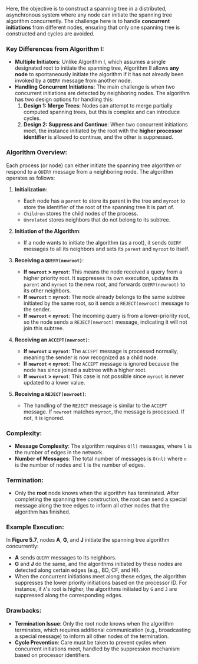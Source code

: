 Here, the objective is to construct a spanning tree in a distributed, asynchronous system where any node can initiate the spanning tree algorithm concurrently. The challenge here is to handle **concurrent initiations** from different nodes, ensuring that only one spanning tree is constructed and cycles are avoided.

### Key Differences from Algorithm I:
- **Multiple Initiators**: Unlike Algorithm I, which assumes a single designated root to initiate the spanning tree, Algorithm II allows **any node** to spontaneously initiate the algorithm if it has not already been invoked by a `QUERY` message from another node.
- **Handling Concurrent Initiations**: The main challenge is when two concurrent initiations are detected by neighboring nodes. The algorithm has two design options for handling this:
  1. **Design 1: Merge Trees**: Nodes can attempt to merge partially computed spanning trees, but this is complex and can introduce cycles.
  2. **Design 2: Suppress and Continue**: When two concurrent initiations meet, the instance initiated by the root with the **higher processor identifier** is allowed to continue, and the other is suppressed.

### Algorithm Overview:

Each process (or node) can either initiate the spanning tree algorithm or respond to a `QUERY` message from a neighboring node. The algorithm operates as follows:

1. **Initialization**:
   - Each node has a `parent` to store its parent in the tree and `myroot` to store the identifier of the root of the spanning tree it is part of.
   - `Children` stores the child nodes of the process.
   - `Unrelated` stores neighbors that do not belong to its subtree.
   
2. **Initiation of the Algorithm**:
   - If a node wants to initiate the algorithm (as a root), it sends `QUERY` messages to all its neighbors and sets its `parent` and `myroot` to itself.

3. **Receiving a `QUERY(newroot)`**:
   - **If `newroot` > `myroot`**: This means the node received a query from a higher priority root. It suppresses its own execution, updates its `parent` and `myroot` to the new root, and forwards `QUERY(newroot)` to its other neighbors.
   - **If `newroot` = `myroot`**: The node already belongs to the same subtree initiated by the same root, so it sends a `REJECT(newroot)` message to the sender.
   - **If `newroot` < `myroot`**: The incoming query is from a lower-priority root, so the node sends a `REJECT(newroot)` message, indicating it will not join this subtree.

4. **Receiving an `ACCEPT(newroot)`**:
   - **If `newroot` = `myroot`**: The `ACCEPT` message is processed normally, meaning the sender is now recognized as a child node.
   - **If `newroot` < `myroot`**: The `ACCEPT` message is ignored because the node has since joined a subtree with a higher root.
   - **If `newroot` > `myroot`**: This case is not possible since `myroot` is never updated to a lower value.

5. **Receiving a `REJECT(newroot)`**:
   - The handling of the `REJECT` message is similar to the `ACCEPT` message. If `newroot` matches `myroot`, the message is processed. If not, it is ignored.

### Complexity:
- **Message Complexity**: The algorithm requires `O(l)` messages, where `l` is the number of edges in the network.
- **Number of Messages**: The total number of messages is `O(nl)` where `n` is the number of nodes and `l` is the number of edges.

### Termination:
- Only the **root** node knows when the algorithm has terminated. After completing the spanning tree construction, the root can send a special message along the tree edges to inform all other nodes that the algorithm has finished.

### Example Execution:

In **Figure 5.7**, nodes **A**, **G**, and **J** initiate the spanning tree algorithm concurrently:
- **A** sends `QUERY` messages to its neighbors.
- **G** and **J** do the same, and the algorithms initiated by these nodes are detected along certain edges (e.g., BD, CF, and HI).
- When the concurrent initiations meet along these edges, the algorithm suppresses the lower priority initiations based on the processor ID. For instance, if `A`'s root is higher, the algorithms initiated by `G` and `J` are suppressed along the corresponding edges.

### Drawbacks:
- **Termination Issue**: Only the root node knows when the algorithm terminates, which requires additional communication (e.g., broadcasting a special message) to inform all other nodes of the termination.
- **Cycle Prevention**: Care must be taken to prevent cycles when concurrent initiations meet, handled by the suppression mechanism based on processor identifiers.
